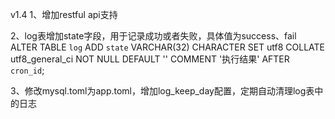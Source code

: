 v1.4
1、增加restful api支持

2、log表增加state字段，用于记录成功或者失败，具体值为success、fail
ALTER TABLE `log`  ADD `state` VARCHAR(32) CHARACTER SET utf8 COLLATE utf8_general_ci NOT NULL DEFAULT '' COMMENT '执行结果'  AFTER `cron_id`;

3、修改mysql.toml为app.toml，增加log_keep_day配置，定期自动清理log表中的日志

